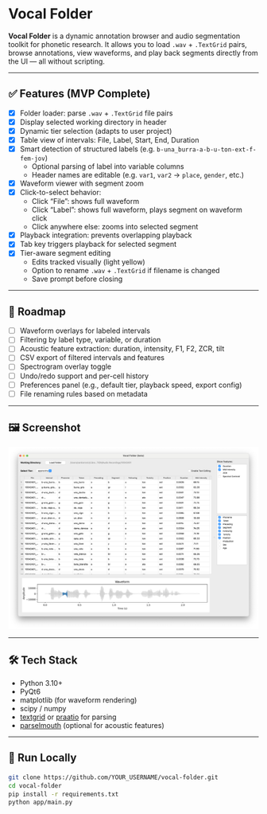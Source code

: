 # Vocal Folder

**Vocal Folder** is a dynamic annotation browser and audio segmentation toolkit for phonetic research. It allows you to load `.wav` + `.TextGrid` pairs, browse annotations, view waveforms, and play back segments directly from the UI — all without scripting.

---

## ✅ Features (MVP Complete)

- [x] Folder loader: parse `.wav` + `.TextGrid` file pairs
- [x] Display selected working directory in header
- [x] Dynamic tier selection (adapts to user project)
- [x] Table view of intervals: File, Label, Start, End, Duration
- [x] Smart detection of structured labels (e.g. `b-una_burra-a-b-u-ton-ext-f-fem-jov`)
  - Optional parsing of label into variable columns
  - Header names are editable (e.g. `var1`, `var2` → `place`, `gender`, etc.)
- [x] Waveform viewer with segment zoom
- [x] Click-to-select behavior:
  - Click “File”: shows full waveform
  - Click “Label”: shows full waveform, plays segment on waveform click
  - Click anywhere else: zooms into selected segment
- [x] Playback integration: prevents overlapping playback
- [x] Tab key triggers playback for selected segment
- [x] Tier-aware segment editing
  - Edits tracked visually (light yellow)
  - Option to rename `.wav` + `.TextGrid` if filename is changed
  - Save prompt before closing

---

## 🧭 Roadmap

- [ ] Waveform overlays for labeled intervals
- [ ] Filtering by label type, variable, or duration
- [ ] Acoustic feature extraction: duration, intensity, F1, F2, ZCR, tilt
- [ ] CSV export of filtered intervals and features
- [ ] Spectrogram overlay toggle
- [ ] Undo/redo support and per-cell history
- [ ] Preferences panel (e.g., default tier, playback speed, export config)
- [ ] File renaming rules based on metadata

---

## 🖼 Screenshot

<p align="center">
  <img src="assets/screenshots/vocalfolder_main_ui.png" alt="Vocal Folder UI" width="700">
</p>

---

## 🛠️ Tech Stack

- Python 3.10+
- PyQt6
- matplotlib (for waveform rendering)
- scipy / numpy
- [textgrid](https://pypi.org/project/textgrid/) or [praatio](https://github.com/timmahrt/praatIO) for parsing
- [parselmouth](https://parselmouth.readthedocs.io/) (optional for acoustic features)

---

## 🚀 Run Locally

```bash
git clone https://github.com/YOUR_USERNAME/vocal-folder.git
cd vocal-folder
pip install -r requirements.txt
python app/main.py
